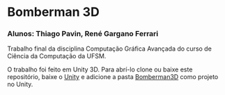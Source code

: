 # Bomberman 3D

### Alunos: Thiago Pavin, René Gargano Ferrari

Trabalho final da disciplina Computação Gráfica Avançada do curso de Ciência da Computação da UFSM.

O trabalho foi feito em Unity 3D. Para abrí-lo clone ou baixe este repositório, baixe o [Unity](https://store.unity.com/?_ga=2.57943971.820324357.1611185809-1516789155.1611185809#plans-individual) e adicione a pasta [Bomberman3D]() como projeto no Unity.
